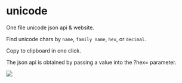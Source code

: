 # unicode
One file unicode json api &amp; website.

Find unicode chars by `name`, `family name`, `hex`, or `decimal`.

Copy to clipboard in one click.

The json api is obtained by passing a value into the ?hex= parameter.

<img src='https://media.giphy.com/media/4HaMjsELNz5Xkd0ZmL/giphy.gif'></img>
